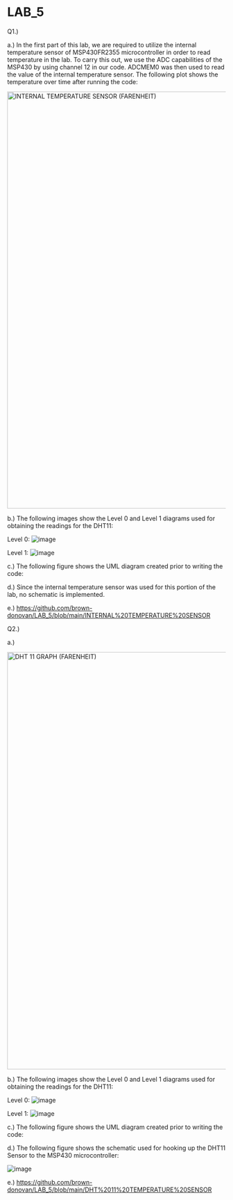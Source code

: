 # LAB_5

Q1.) 

a.) In the first part of this lab, we are required to utilize the internal temperature sensor of MSP430FR2355 microcontroller in order to read temperature in the lab. To carry this out, we use the ADC capabilities of the MSP430 by using channel 12 in our code. ADCMEM0 was then used to read the value of the internal temperature sensor. The following plot shows the temperature over time after running the code:

<img width="959" alt="INTERNAL TEMPERATURE SENSOR (FARENHEIT)" src="https://user-images.githubusercontent.com/98994111/205361908-74285ed0-cc6c-4f5b-98b7-97bf174b852f.png">

b.) The following images show the Level 0 and Level 1 diagrams used for obtaining the readings for the DHT11:

Level 0:
![image](https://user-images.githubusercontent.com/85361948/206054379-ff4ce63a-484e-400f-9e9b-2e9e8c1b260f.png)

Level 1:
![image](https://user-images.githubusercontent.com/85361948/206054443-9bdf4363-0bb5-498c-b6c2-09e4e4ceed9f.png)

c.) The following figure shows the UML diagram created prior to writing the code:

d.) Since the internal temperature sensor was used for this portion of the lab, no schematic is implemented.

e.) https://github.com/brown-donovan/LAB_5/blob/main/INTERNAL%20TEMPERATURE%20SENSOR






Q2.)

a.) 

<img width="960" alt="DHT 11 GRAPH (FARENHEIT)" src="https://user-images.githubusercontent.com/98994111/205361845-5a60f775-d7bb-4bc4-9315-b82f83b7c2c0.png">

b.) The following images show the Level 0 and Level 1 diagrams used for obtaining the readings for the DHT11:

Level 0:
![image](https://user-images.githubusercontent.com/85361948/206054301-29fb7eee-edb5-46f7-a784-5abfac26946a.png)

Level 1:
![image](https://user-images.githubusercontent.com/85361948/206054309-acef75bc-3833-4baa-8b23-19a9ab9f07ad.png)

c.) The following figure shows the UML diagram created prior to writing the code:

d.) The following figure shows the schematic used for hooking up the DHT11 Sensor to the MSP430 microcontroller:

![image](https://user-images.githubusercontent.com/85361948/206058470-c6109c32-ed37-41a7-aaea-6616ea48980e.png)


e.) https://github.com/brown-donovan/LAB_5/blob/main/DHT%2011%20TEMPERATURE%20SENSOR




